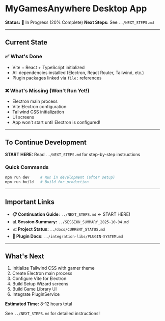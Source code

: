 # MyGamesAnywhere Desktop App

**Status:** 🚧 In Progress (20% Complete)
**Next Steps:** See `../NEXT_STEPS.md`

---

## Current State

### ✅ What's Done
- Vite + React + TypeScript initialized
- All dependencies installed (Electron, React Router, Tailwind, etc.)
- Plugin packages linked via `file:` references

### ❌ What's Missing (Won't Run Yet!)
- Electron main process
- Vite Electron configuration
- Tailwind CSS initialization
- UI screens
- App won't start until Electron is configured!

---

## To Continue Development

**START HERE:** Read `../NEXT_STEPS.md` for step-by-step instructions

### Quick Commands
```bash
npm run dev     # Run in development (after setup)
npm run build   # Build for production
```

---

## Important Links

- **📋 Continuation Guide:** `../NEXT_STEPS.md` ← START HERE!
- **📊 Session Summary:** `../SESSION_SUMMARY_2025-10-04.md`
- **📈 Project Status:** `../docs/CURRENT_STATUS.md`
- **🔌 Plugin Docs:** `../integration-libs/PLUGIN-SYSTEM.md`

---

## What's Next

1. Initialize Tailwind CSS with gamer theme
2. Create Electron main process
3. Configure Vite for Electron
4. Build Setup Wizard screens
5. Build Game Library UI
6. Integrate PluginService

**Estimated Time:** 8-12 hours total

See `../NEXT_STEPS.md` for detailed instructions!
